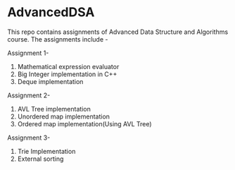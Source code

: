 # AdvancedDSA
This repo contains assignments of Advanced Data Structure and Algorithms course.
The assignments include - 

Assignment 1-
1. Mathematical expression evaluator
2. Big Integer implementation in C++ 
3. Deque implementation

Assignment 2-
1. AVL Tree implementation
2. Unordered map implementation
3. Ordered map implementation(Using AVL Tree)

Assignment 3-
1. Trie Implementation
2. External sorting
